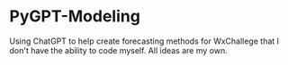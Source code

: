 # PyGPT-Modeling
Using ChatGPT to help create forecasting methods for WxChallege that I don't have the ability to code myself. All ideas are my own.
